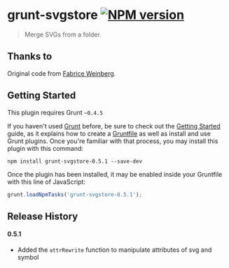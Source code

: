 # grunt-svgstore [![NPM version](https://badge.fury.io/js/grunt-svgstore-0.5.1.svg)](http://badge.fury.io/js/grunt-svgstore-0.5.1)

> Merge SVGs from a folder.

## Thanks to
Original code from [Fabrice Weinberg](https://github.com/FWeinb/grunt-svgstore).

## Getting Started
This plugin requires Grunt `~0.4.5`

If you haven't used [Grunt](http://gruntjs.com/) before, be sure to check out the [Getting Started](http://gruntjs.com/getting-started) guide, as it explains how to create a [Gruntfile](http://gruntjs.com/sample-gruntfile) as well as install and use Grunt plugins. Once you're familiar with that process, you may install this plugin with this command:

```shell
npm install grunt-svgstore-0.5.1 --save-dev
```

Once the plugin has been installed, it may be enabled inside your Gruntfile with this line of JavaScript:

```js
grunt.loadNpmTasks('grunt-svgstore-0.5.1');
```

## Release History

#### 0.5.1
  * Added the `attrRewrite` function to manipulate attributes of svg and symbol
